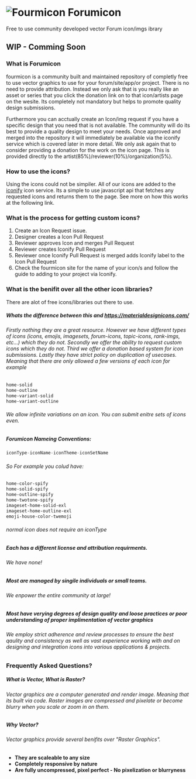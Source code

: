 # ![Fourmicon](https://api.iconify.design/mdi-robot.svg?color=%239575cd&height=28) Forumicon
Free to use community developed vector Forum icon/imgs ibrary

## WIP - Comming Soon

### What is **Forumicon**
fourmicon is a community built and maintained repository of completly free to use vector graphics to use for your forum/site/app/or project. There is no need to provide attribution. Instead we only ask that is you really like an asset or series that you click the donation link on to that icon/artists page on the wesite. Its completely not mandatory but helps to promote quality design submissions.

Furthermore you can acctually create an Icon/img request if you have a specific design that you need that is not available. The community will do its best to provide a quality design to meet your needs. Once approved and merged into the repository it will immediately be available via the iconify service which is covered later in more detail. We only ask again that to consider providing a donation for the work on the icon page. This is provided directly to the artist(85%)/reviewer(10%)/organization(5%).

### How to use the icons?
Using the icons could not be simpiler. All of our icons are added to the [iconify](https://iconify.design/) icon service. Its a simple to use javascript api that fetches any requested icons and returns them to the page. See more on how this works at the following link.

### What is the process for getting custom icons?
1. Create an Icon Request issue.
2. Designer creates a Icon Pull Request
3. Reviewer approves Icon and merges Pull Request
4. Reviewer creates Iconify Pull Request
5. Reviewer once Iconify Pull Request is merged adds Iconify label to the Icon Pull Request
6. Check the fourmicon site for the name of your icon/s and follow the guide to adding to your project via Iconify.

### What is the benifit over all the other icon libraries?
There are alot of free icons/libraries out there to use.

##### Whats the difference between this and https://materialdesignicons.com/
###### Firstly nothing they are a great resource. However we have different types of icons (icons, emojis, imagesets, forum-icons, topic-icons, rank-imgs, etc...) which they do not. Secondly we offer the ability to request custom icons which they do not. Third we offer a donation based system for icon submissions. Lastly they have strict policy on duplication of usecases. Meaning that there are only allowed a few versions of each icon for example 

```css
home-solid
home-outline
home-variant-solid
home-variant-outline
```

###### We allow infinite variations on an icon. You can submit enitre sets of icons even. 

##### _Forumicon Nameing Conventions_:

```javascript
iconType-iconName-iconTheme-iconSetName
```

###### So For example you colud have: 

```css
home-color-spify
home-solid-spify
home-outline-spify
home-twotone-spify
imageset-home-solid-exl
imageset-home-outline-exl
emoji-house-color-twemoji
```

###### normal icon does not require an iconType

##### Each has a different license and attribution requirments. 
###### We have none!

##### Most are managed by singile individuals or small teams.
###### We enpower the entire community at large!

##### Most have verying degrees of design quality and loose practices or poor understanding of proper implimentation of vector graphics
###### We employ strict adherence and review processes to ensure the best qaulity and consistency as well as vast experience working with and on designing and integration icons into various applications & projects.

### Frequently Asked Questions?

##### What is Vector, What is Raster?
###### Vector graphics are a computer generated and render image. Meaning that its built via code. Raster images are compressed and pixelate or become blurry when you scale or zoom in on them.

##### Why Vector?
###### Vector graphics provide several benifits over "Raster Graphics".
- **They are scaleable to any size**
- **Completely responsive by nature**
- **Are fully uncompressed, pixel perfect - No pixelization or blurryness**
